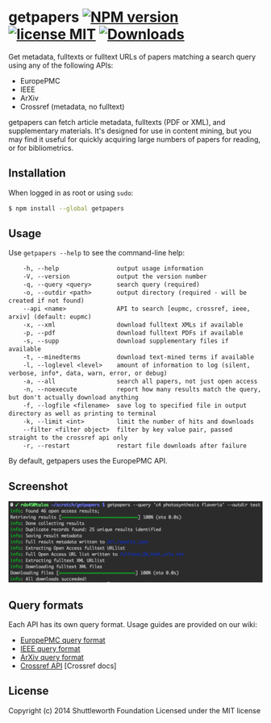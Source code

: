 # getpapers [![NPM version](https://img.shields.io/npm/v/getpapers.svg)][npm] [![license MIT](https://img.shields.io/github/license/contentmine/getpapers.svg)][license] [![Downloads](http://img.shields.io/npm/dm/getpapers.svg)][downloads]

[npm]: https://www.npmjs.com/package/getpapers
[license]: https://github.com/ContentMine/getpapers/blob/master/LICENSE
[downloads]: https://nodei.co/npm/getpapers
Get metadata, fulltexts or fulltext URLs of papers matching a search query using any of the following APIs:

 - EuropePMC
 - IEEE
 - ArXiv
 - Crossref (metadata, no fulltext)

getpapers can fetch article metadata, fulltexts (PDF or XML), and supplementary materials. It's designed for use in content mining, but you may find it useful for quickly acquiring large numbers of papers for reading, or for bibliometrics.

## Installation

When logged in as root or using ```sudo```:

```bash
$ npm install --global getpapers
```


## Usage

Use `getpapers --help` to see the command-line help:

```
    -h, --help                output usage information
    -V, --version             output the version number
    -q, --query <query>       search query (required)
    -o, --outdir <path>       output directory (required - will be created if not found)
    --api <name>              API to search [eupmc, crossref, ieee, arxiv] (default: eupmc)
    -x, --xml                 download fulltext XMLs if available
    -p, --pdf                 download fulltext PDFs if available
    -s, --supp                download supplementary files if available
    -t, --minedterms          download text-mined terms if available
    -l, --loglevel <level>    amount of information to log (silent, verbose, info*, data, warn, error, or debug)
    -a, --all                 search all papers, not just open access
    -n, --noexecute           report how many results match the query, but don't actually download anything
    -f, --logfile <filename>  save log to specified file in output directory as well as printing to terminal
    -k, --limit <int>         limit the number of hits and downloads
    --filter <filter object>  filter by key value pair, passed straight to the crossref api only
    -r, --restart             restart file downloads after failure
```

By default, getpapers uses the EuropePMC API.

## Screenshot

![screenshot](https://raw.githubusercontent.com/ContentMine/getpapers/master/docs/screenshot.png)

## Query formats

Each API has its own query format. Usage guides are provided on our wiki:

- [EuropePMC query format](https://github.com/ContentMine/getpapers/wiki/europepmc-query-format)
- [IEEE query format](https://github.com/ContentMine/getpapers/wiki/ieee-query-format)
- [ArXiv query format](https://github.com/ContentMine/getpapers/wiki/arxiv-query-format)
- [Crossref API](https://github.com/CrossRef/rest-api-doc/blob/master/rest_api.md) [Crossref docs]

## License

Copyright (c) 2014 Shuttleworth Foundation
Licensed under the MIT license
